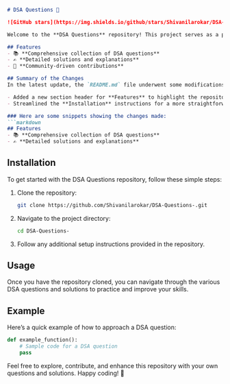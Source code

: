 ```markdown
# DSA Questions 🚀

![GitHub stars](https://img.shields.io/github/stars/Shivanilarokar/DSA-Questions-?style=social) ![Forks](https://img.shields.io/github/forks/Shivanilarokar/DSA-Questions-?style=social)

Welcome to the **DSA Questions** repository! This project serves as a platform for developers and learners to practice and enhance their skills in Data Structures and Algorithms (DSA). This repository is designed to help you improve your understanding of various data structures and algorithms through a collection of questions and solutions.

## Features
- 📚 **Comprehensive collection of DSA questions**
- ✍️ **Detailed solutions and explanations**
- 🤝 **Community-driven contributions**

## Summary of the Changes
In the latest update, the `README.md` file underwent some modifications to improve clarity and usability. Key changes include:

- Added a new section header for **Features** to highlight the repository's capabilities.
- Streamlined the **Installation** instructions for a more straightforward approach.

### Here are some snippets showing the changes made:
```markdown
## Features
- 📚 **Comprehensive collection of DSA questions**
- ✍️ **Detailed solutions and explanations**
```

## Installation
To get started with the DSA Questions repository, follow these simple steps:

1. Clone the repository:
    ```bash
    git clone https://github.com/Shivanilarokar/DSA-Questions-.git
    ```
2. Navigate to the project directory:
    ```bash
    cd DSA-Questions-
    ```
3. Follow any additional setup instructions provided in the repository.

## Usage
Once you have the repository cloned, you can navigate through the various DSA questions and solutions to practice and improve your skills.

## Example
Here’s a quick example of how to approach a DSA question:

```python
def example_function():
    # Sample code for a DSA question
    pass
```

Feel free to explore, contribute, and enhance this repository with your own questions and solutions. Happy coding! 🎉
```